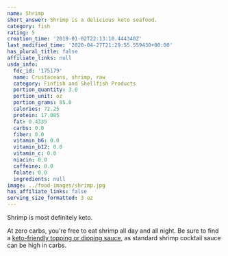 ```yaml
---
name: Shrimp
short_answer: Shrimp is a delicious keto seafood.
category: fish
rating: 5
creation_time: '2019-01-02T22:13:10.444340Z'
last_modified_time: '2020-04-27T21:29:55.559430+00:00'
has_plural_title: false
affiliate_links: null
usda_info:
  fdc_id: '175179'
  name: Crustaceans, shrimp, raw
  category: Finfish and Shellfish Products
  portion_quantity: 3.0
  portion_unit: oz
  portion_grams: 85.0
  calories: 72.25
  protein: 17.085
  fat: 0.4335
  carbs: 0.0
  fiber: 0.0
  vitamin_b6: 0.0
  vitamin_b12: 0.0
  vitamin_c: 0.0
  niacin: 0.0
  caffeine: 0.0
  folate: 0.0
  ingredients: null
image: ../food-images/shrimp.jpg
has_affiliate_links: false
serving_size_formatted: 3 oz
---
```

Shrimp is most definitely keto.

At zero carbs, you're free to eat shrimp all day and all night. Be sure to find a [keto-friendly topping or dipping sauce](https://recipe-search.isitketo.org/?q=%22cocktail%20sauce%22), as standard shrimp cocktail sauce can be high in carbs.
